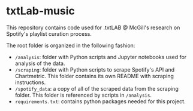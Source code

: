 # txtLab-music

This repository contains code used for .txtLAB @ McGill's research on Spotify's playlist curation process.

The root folder is organized in the following fashion:
- `/analysis`: folder with Python scripts and Jupyter notebooks used for analysis of the data.
- `/scraping`: folder with Python scripts to scrape Spotify's API and Chartmetric. This folder contains its own README with scraping instructions.
- `/spotify_data`: a copy of all of the scraped data from the scraping folder. This folder is referenced by scripts in `/analysis`.
- `requirements.txt`: contains python packages needed for this project.